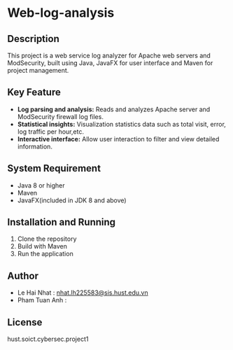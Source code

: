 # Web-log-analysis

## Description
This project is a web service log analyzer for Apache web servers and ModSecurity, built using Java, JavaFX for user interface and Maven for project management.

## Key Feature
- **Log parsing and analysis:** Reads and analyzes Apache server and ModSecurity firewall log files.
- **Statistical insights:** Visualization statistics data such as total visit, error, log traffic per hour,etc.
- **Interactive interface:** Allow user interaction to filter and view detailed information.
## System Requirement
- Java 8 or higher
- Maven
- JavaFX(included in JDK 8 and above)
## Installation and Running
1. Clone the repository
2. Build with Maven
3. Run the application
## Author
- Le Hai Nhat : nhat.lh225583@sis.hust.edu.vn
- Pham Tuan Anh : 
## License

hust.soict.cybersec.project1
